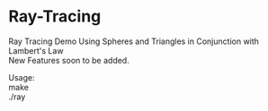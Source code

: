 # Ray-Tracing  

Ray Tracing Demo Using Spheres and Triangles in Conjunction with Lambert's Law  
New Features soon to be added.  

Usage:  
  make  
  ./ray  
